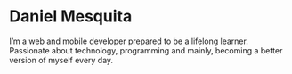 # Daniel Mesquita


I’m a web and mobile developer prepared to be a lifelong learner. Passionate about technology, programming and mainly, becoming a better version of myself every day.
